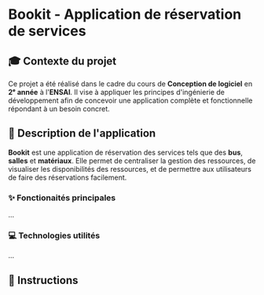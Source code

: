 # Bookit - Application de réservation de services

## 🎓 Contexte du projet

Ce projet a été réalisé dans le cadre du cours de **Conception de logiciel** en **2ᵉ année** à l'**ENSAI**. Il vise à appliquer les principes d'ingénierie de développement afin de concevoir une application complète et fonctionnelle répondant à un besoin concret.

## 📖 Description de l'application

**Bookit** est une application de réservation des services tels que des **bus**, **salles** et **matériaux**. Elle permet de centraliser la gestion des ressources, de visualiser les disponibilités des ressources, et de permettre aux utilisateurs de faire des réservations facilement.

### ✨ Fonctionaités principales
...


### 💻 Technologies utilités
...



## 📌 Instructions





